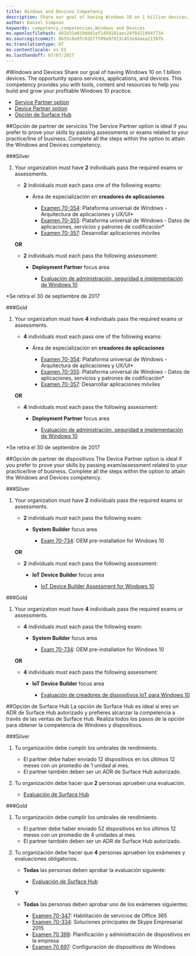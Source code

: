 ```yaml
---
title: Windows and Devices Competency
description: Share our goal of having Windows 10 on 1 billion devices. The opportunity spans services, applications, and devices. This competency provides you with tools, content and resources to help you build and grow your profitable Windows 10 practice.
author: Daniel Simpson
keywords: competency,competencies,Windows and Devices
ms.openlocfilehash: 481b31e019ddd1ef1459101aec24f8421094f734
ms.sourcegitcommit: 8b55c0a9fc63577f09a97923c453e4daea21397b
ms.translationtype: HT
ms.contentlocale: es-ES
ms.lasthandoff: 07/07/2017
---
```

#<a name="windows-and-devices"></a>Windows and Devices 
Share our goal of having Windows 10 on 1 billion devices. The opportunity spans services, applications, and devices. This competency provides you with tools, content and resources to help you build and grow your profitable Windows 10 practice.

- [Service Partner option](#service-partner-option)
- [Device Partner option](#device-partner-option)
- [Opción de Surface Hub](#surface-hub-option)

##<a name="service-partner-option"></a>Opción de partner de servicios
The Service Partner option is ideal if you prefer to prove your skills by passing assessments or exams related to your practice/line of business. Complete all the steps within the option to attain the Windows and Devices competency.

###<a name="silver"></a>Silver
1. Your organization must have **2** individuals pass the required exams or assessments.

    - **2** individuals must each pass one of the following exams:

        - Área de especialización en **creadores de aplicaciones**

            - [Examen 70-354](https://www.microsoft.com/en-us/learning/exam-70-354.aspx): Plataforma universal de Windows - Arquitectura de aplicaciones y UX/UI*
            - [Examen 70-355](https://www.microsoft.com/en-us/learning/exam-70-355.aspx): Plataforma universal de Windows - Datos de aplicaciones, servicios y patrones de codificación*
            - [Examen 70-357](https://www.microsoft.com/en-us/learning/exam-70-357.aspx): Desarrollar aplicaciones móviles

    **OR**

    - **2** individuals must each pass the following assessment:

        - **Deployment Partner** focus area

            - [Evaluación de administración, seguridad e implementación de Windows 10](https://partneruniversity.microsoft.com/?whr=uri:MicrosoftAccount&courseId=16022&scoId=eGcisv8BC_3806265419)

*Se retira el 30 de septiembre de 2017

###<a name="gold"></a>Gold
1. Your organization must have **4** individuals pass the required exams or assessments.
    - **4** individuals must each pass one of the following exams:
        - Área de especialización en **creadores de aplicaciones**

            - [Examen 70-354](https://www.microsoft.com/en-us/learning/exam-70-354.aspx): Plataforma universal de Windows - Arquitectura de aplicaciones y UX/UI*
            - [Examen 70-355](https://www.microsoft.com/en-us/learning/exam-70-355.aspx): Plataforma universal de Windows - Datos de aplicaciones, servicios y patrones de codificación*
            - [Examen 70-357](https://www.microsoft.com/en-us/learning/exam-70-357.aspx): Desarrollar aplicaciones móviles

    **OR**

    - **4** individuals must each pass the following assessment:

        - **Deployment Partner** focus area

            - [Evaluación de administración, seguridad e implementación de Windows 10](https://partneruniversity.microsoft.com/?whr=uri:MicrosoftAccount&courseId=16022&scoId=eGcisv8BC_3806265419)

*Se retira el 30 de septiembre de 2017

##<a name="device-partner-option"></a>Opción de partner de dispositivos
The Device Partner option is ideal if you prefer to prove your skills by passing exam/assessment related to your practice/line of business. Complete all the steps within the option to attain the Windows and Devices competency.

###<a name="silver"></a>Silver
1. Your organization must have **2** individuals pass the required exams or assessments.

    - **2** individuals must each pass the following exam:

        - **System Builder** focus area

            - [Exam 70-734](https://www.microsoft.com/en-us/learning/exam-70-734.aspx): OEM pre-installation for Windows 10

    **OR**

    - **2** individuals must each pass the following assessment:

        - **IoT Device Builder** focus area

            - [IoT Device Builder Assessment for Windows 10](https://partneruniversity.microsoft.com/?whr=uri:MicrosoftAccount&courseId=15887&scoId=mwJPK2B8B_9004778676)

###<a name="gold"></a>Gold
1. Your organization must have **4** individuals pass the required exams or assessments.

    - **4** individuals must each pass the following exam:

        - **System Builder** focus area

            - [Exam 70-734](https://www.microsoft.com/en-us/learning/exam-70-734.aspx): OEM pre-installation for Windows 10

    **OR**

    - **4** individuals must each pass the following assessment:

        - **IoT Device Builder** focus area
        
            - [Evaluación de creadores de dispositivos IoT para Windows 10](https://partneruniversity.microsoft.com/?whr=uri:MicrosoftAccount&courseId=15887&scoId=mwJPK2B8B_9004778676)

##<a name="surface-hub-option"></a>Opción de Surface Hub
La opción de Surface Hub es ideal si eres un ADR de Surface Hub autorizado y prefieres alcanzar la competencia a través de las ventas de Surface Hub. Realiza todos los pasos de la opción para obtener la competencia de Windows y dispositivos.

###<a name="silver"></a>Silver
1. Tu organización debe cumplir los umbrales de rendimiento.

    - El partner debe haber enviado 12 dispositivos en los últimos 12 meses con un promedio de 1 unidad al mes.
    - El partner también deben ser un ADR de Surface Hub autorizado.

2. Tu organización debe hacer que **2** personas aprueben una evaluación.

    - [Evaluación de Surface Hub](https://PartnerUniversity.microsoft.com?whr=uri:MicrosoftAccount&courseId=16722&scoId=jcNMRQouC_5906265419)


###<a name="gold"></a>Gold
1. Tu organización debe cumplir los umbrales de rendimiento.

    - El partner debe haber enviado 52 dispositivos en los últimos 12 meses con un promedio de 4 unidades al mes.
    - El partner también deben ser un ADR de Surface Hub autorizado.

2. Tu organización debe hacer que **4** personas aprueben los exámenes y evaluaciones obligatorios.

    - **Todas** las personas deben aprobar la evaluación siguiente:
    
        - [Evaluación de Surface Hub](https://PartnerUniversity.microsoft.com?whr=uri:MicrosoftAccount&courseId=16722&scoId=jcNMRQouC_5906265419)
    
    **Y**

    - **Todas** las personas deben aprobar uno de los exámenes siguientes:

        - [Examen 70-347](https://www.microsoft.com/en-us/learning/exam-70-347.aspx): Habilitación de servicios de Office 365
        - [Examen 70-334](https://www.microsoft.com/en-us/learning/exam-70-334.aspx): Soluciones principales de Skype Empresarial 2015 
        - [Examen 70 398](https://www.microsoft.com/en-us/learning/exam-70-398.aspx): Planificación y administración de dispositivos en la empresa
        - [Examen 70 697](https://www.microsoft.com/en-us/learning/exam-70-697.aspx): Configuración de dispositivos de Windows 



      



 


